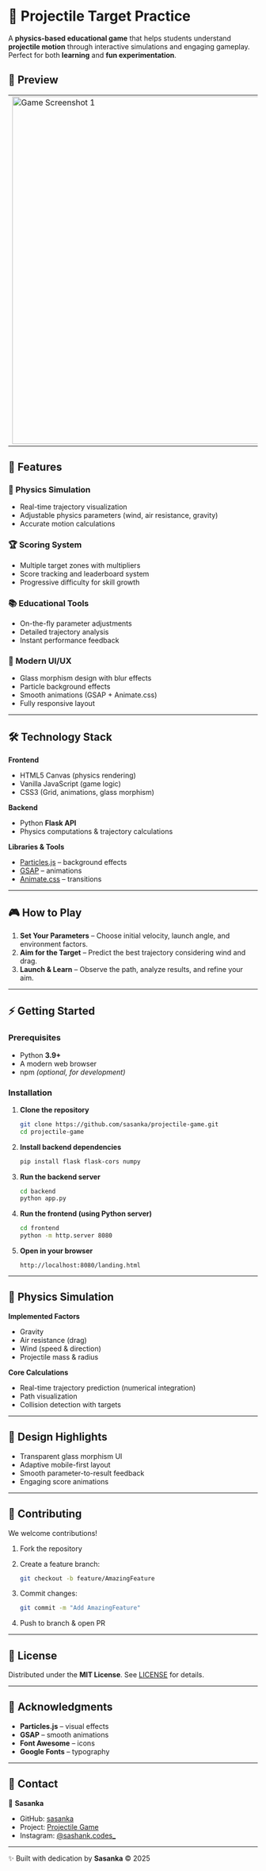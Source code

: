 # 🎯 Projectile Target Practice  

A **physics-based educational game** that helps students understand **projectile motion** through interactive simulations and engaging gameplay. Perfect for both **learning** and **fun experimentation**.  


## 📸 Preview  

<table>
  <tr>
    <td>
      <img width="700" alt="Game Screenshot 1" src="https://github.com/user-attachments/assets/876d9a42-fe91-4fab-b743-f49e4ff1b35d" />
    </td>
    <td>
      <img width="700" alt="Game Screenshot 2" src="https://github.com/user-attachments/assets/3196b5ef-a614-4e25-90f9-aa7b9c885ab5" />
    </td>
  </tr>
</table>


## 🚀 Features  

### 🔬 Physics Simulation  
- Real-time trajectory visualization  
- Adjustable physics parameters (wind, air resistance, gravity)  
- Accurate motion calculations  

### 🏆 Scoring System  
- Multiple target zones with multipliers  
- Score tracking and leaderboard system  
- Progressive difficulty for skill growth  

### 📚 Educational Tools  
- On-the-fly parameter adjustments  
- Detailed trajectory analysis  
- Instant performance feedback  

### 🎨 Modern UI/UX  
- Glass morphism design with blur effects  
- Particle background effects  
- Smooth animations (GSAP + Animate.css)  
- Fully responsive layout  

---

## 🛠️ Technology Stack  

**Frontend**  
- HTML5 Canvas (physics rendering)  
- Vanilla JavaScript (game logic)  
- CSS3 (Grid, animations, glass morphism)  

**Backend**  
- Python **Flask API**  
- Physics computations & trajectory calculations  

**Libraries & Tools**  
- [Particles.js](https://vincentgarreau.com/particles.js/) – background effects  
- [GSAP](https://greensock.com/gsap/) – animations  
- [Animate.css](https://animate.style/) – transitions  

---

## 🎮 How to Play  

1. **Set Your Parameters** – Choose initial velocity, launch angle, and environment factors.  
2. **Aim for the Target** – Predict the best trajectory considering wind and drag.  
3. **Launch & Learn** – Observe the path, analyze results, and refine your aim.  

---

## ⚡ Getting Started  

### Prerequisites  
- Python **3.9+**  
- A modern web browser  
- npm *(optional, for development)*  

### Installation  

1. **Clone the repository**  
   ```bash
   git clone https://github.com/sasanka/projectile-game.git
   cd projectile-game


2. **Install backend dependencies**

   ```bash
   pip install flask flask-cors numpy
   ```

3. **Run the backend server**

   ```bash
   cd backend
   python app.py
   ```

4. **Run the frontend (using Python server)**

   ```bash
   cd frontend
   python -m http.server 8080
   ```

5. **Open in your browser**

   ```
   http://localhost:8080/landing.html
   ```

---

## 📐 Physics Simulation

**Implemented Factors**

* Gravity
* Air resistance (drag)
* Wind (speed & direction)
* Projectile mass & radius

**Core Calculations**

* Real-time trajectory prediction (numerical integration)
* Path visualization
* Collision detection with targets

---

## 🎨 Design Highlights

* Transparent glass morphism UI
* Adaptive mobile-first layout
* Smooth parameter-to-result feedback
* Engaging score animations

---

## 🤝 Contributing

We welcome contributions!

1. Fork the repository
2. Create a feature branch:

   ```bash
   git checkout -b feature/AmazingFeature
   ```
3. Commit changes:

   ```bash
   git commit -m "Add AmazingFeature"
   ```
4. Push to branch & open PR

---

## 📝 License

Distributed under the **MIT License**. See [LICENSE](LICENSE) for details.

---

## 🙏 Acknowledgments

* **Particles.js** – visual effects
* **GSAP** – smooth animations
* **Font Awesome** – icons
* **Google Fonts** – typography

---

## 📧 Contact

👤 **Sasanka**

* GitHub: [sasanka](https://github.com/sasanka14)
* Project: [Projectile Game](https://github.com/sasanka14/projectile-game)
* Instagram: [@sashank.codes_](https://www.instagram.com/sashank.codes_?igsh=MWdyNHd2NDFzZWl3Yw==)

---

✨ Built with dedication by **Sasanka** © 2025
